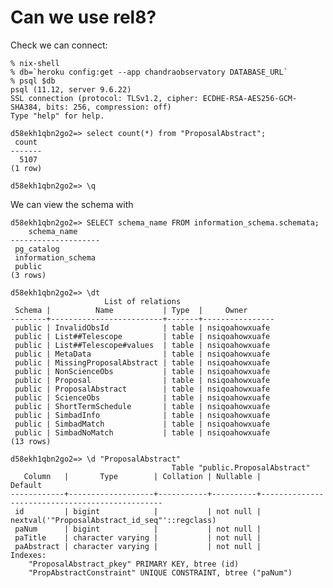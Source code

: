 # Can we use rel8?

Check we can connect:

    % nix-shell
    % db=`heroku config:get --app chandraobservatory DATABASE_URL`
    % psql $db
    psql (11.12, server 9.6.22)
    SSL connection (protocol: TLSv1.2, cipher: ECDHE-RSA-AES256-GCM-SHA384, bits: 256, compression: off)
    Type "help" for help.

    d58ekh1qbn2go2=> select count(*) from "ProposalAbstract";
     count
    -------
      5107
    (1 row)

    d58ekh1qbn2go2=> \q
	
We can view the schema with

    d58ekh1qbn2go2=> SELECT schema_name FROM information_schema.schemata;
        schema_name
    --------------------
     pg_catalog
     information_schema
     public
    (3 rows)

    d58ekh1qbn2go2=> \dt
                         List of relations
     Schema |          Name           | Type  |     Owner
    --------+-------------------------+-------+----------------
     public | InvalidObsId            | table | nsiqoahowxuafe
     public | List##Telescope         | table | nsiqoahowxuafe
     public | List##Telescope#values  | table | nsiqoahowxuafe
     public | MetaData                | table | nsiqoahowxuafe
     public | MissingProposalAbstract | table | nsiqoahowxuafe
     public | NonScienceObs           | table | nsiqoahowxuafe
     public | Proposal                | table | nsiqoahowxuafe
     public | ProposalAbstract        | table | nsiqoahowxuafe
     public | ScienceObs              | table | nsiqoahowxuafe
     public | ShortTermSchedule       | table | nsiqoahowxuafe
     public | SimbadInfo              | table | nsiqoahowxuafe
     public | SimbadMatch             | table | nsiqoahowxuafe
     public | SimbadNoMatch           | table | nsiqoahowxuafe
    (13 rows)

    d58ekh1qbn2go2=> \d "ProposalAbstract"
                                        Table "public.ProposalAbstract"
       Column   |       Type        | Collation | Nullable |                    Default
    ------------+-------------------+-----------+----------+------------------------------------------------
     id         | bigint            |           | not null | nextval('"ProposalAbstract_id_seq"'::regclass)
     paNum      | bigint            |           | not null |
     paTitle    | character varying |           | not null |
     paAbstract | character varying |           | not null |
    Indexes:
        "ProposalAbstract_pkey" PRIMARY KEY, btree (id)
        "PropAbstractConstraint" UNIQUE CONSTRAINT, btree ("paNum")

